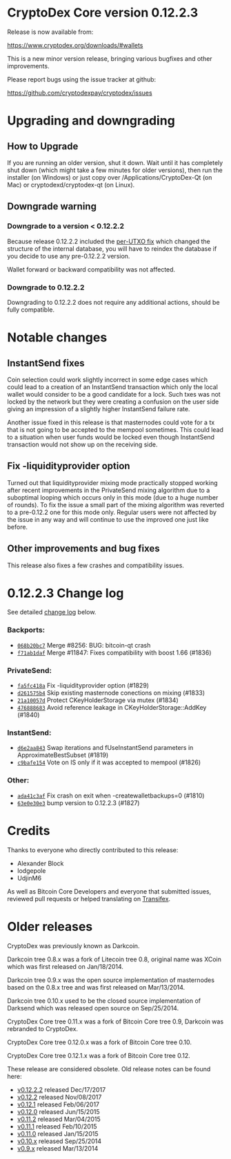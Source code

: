 CryptoDex Core version 0.12.2.3
==========================

Release is now available from:

  <https://www.cryptodex.org/downloads/#wallets>

This is a new minor version release, bringing various bugfixes and other
improvements.

Please report bugs using the issue tracker at github:

  <https://github.com/cryptodexpay/cryptodex/issues>


Upgrading and downgrading
=========================

How to Upgrade
--------------

If you are running an older version, shut it down. Wait until it has completely
shut down (which might take a few minutes for older versions), then run the
installer (on Windows) or just copy over /Applications/CryptoDex-Qt (on Mac) or
cryptodexd/cryptodex-qt (on Linux).

Downgrade warning
-----------------

### Downgrade to a version < 0.12.2.2

Because release 0.12.2.2 included the [per-UTXO fix](release-notes/cryptodex/release-notes-0.12.2.2.md#per-utxo-fix)
which changed the structure of the internal database, you will have to reindex
the database if you decide to use any pre-0.12.2.2 version.

Wallet forward or backward compatibility was not affected.

### Downgrade to 0.12.2.2

Downgrading to 0.12.2.2 does not require any additional actions, should be
fully compatible.

Notable changes
===============

InstantSend fixes
-----------------

Coin selection could work slightly incorrect in some edge cases which could
lead to a creation of an InstantSend transaction which only the local wallet
would consider to be a good candidate for a lock. Such txes was not locked by
the network but they were creating a confusion on the user side giving an
impression of a slightly higher InstantSend failure rate.

Another issue fixed in this release is that masternodes could vote for a tx
that is not going to be accepted to the mempool sometimes. This could lead to
a situation when user funds would be locked even though InstantSend transaction
would not show up on the receiving side.

Fix -liquidityprovider option
-----------------------------

Turned out that liquidityprovider mixing mode practically stopped working after
recent improvements in the PrivateSend mixing algorithm due to a suboptimal
looping which occurs only in this mode (due to a huge number of rounds). To fix
the issue a small part of the mixing algorithm was reverted to a pre-0.12.2 one
for this mode only. Regular users were not affected by the issue in any way and
will continue to use the improved one just like before.

Other improvements and bug fixes
--------------------------------

This release also fixes a few crashes and compatibility issues.


0.12.2.3 Change log
===================

See detailed [change log](https://github.com/cryptodexpay/cryptodex/compare/v0.12.2.2...cryptodexpay:v0.12.2.3) below.

### Backports:
- [`068b20bc7`](https://github.com/cryptodexpay/cryptodex/commit/068b20bc7) Merge #8256: BUG: bitcoin-qt crash
- [`f71ab1daf`](https://github.com/cryptodexpay/cryptodex/commit/f71ab1daf) Merge #11847: Fixes compatibility with boost 1.66 (#1836)

### PrivateSend:
- [`fa5fc418a`](https://github.com/cryptodexpay/cryptodex/commit/fa5fc418a) Fix -liquidityprovider option (#1829)
- [`d261575b4`](https://github.com/cryptodexpay/cryptodex/commit/d261575b4) Skip existing masternode conections on mixing (#1833)
- [`21a10057d`](https://github.com/cryptodexpay/cryptodex/commit/21a10057d) Protect CKeyHolderStorage via mutex (#1834)
- [`476888683`](https://github.com/cryptodexpay/cryptodex/commit/476888683) Avoid reference leakage in CKeyHolderStorage::AddKey (#1840)

### InstantSend:
- [`d6e2aa843`](https://github.com/cryptodexpay/cryptodex/commit/d6e2aa843) Swap iterations and fUseInstantSend parameters in ApproximateBestSubset (#1819)
- [`c9bafe154`](https://github.com/cryptodexpay/cryptodex/commit/c9bafe154) Vote on IS only if it was accepted to mempool (#1826)

### Other:
- [`ada41c3af`](https://github.com/cryptodexpay/cryptodex/commit/ada41c3af) Fix crash on exit when -createwalletbackups=0 (#1810)
- [`63e0e30e3`](https://github.com/cryptodexpay/cryptodex/commit/63e0e30e3) bump version to 0.12.2.3 (#1827)

Credits
=======

Thanks to everyone who directly contributed to this release:

- Alexander Block
- lodgepole
- UdjinM6

As well as Bitcoin Core Developers and everyone that submitted issues,
reviewed pull requests or helped translating on
[Transifex](https://www.transifex.com/projects/p/cryptodex/).


Older releases
==============

CryptoDex was previously known as Darkcoin.

Darkcoin tree 0.8.x was a fork of Litecoin tree 0.8, original name was XCoin
which was first released on Jan/18/2014.

Darkcoin tree 0.9.x was the open source implementation of masternodes based on
the 0.8.x tree and was first released on Mar/13/2014.

Darkcoin tree 0.10.x used to be the closed source implementation of Darksend
which was released open source on Sep/25/2014.

CryptoDex Core tree 0.11.x was a fork of Bitcoin Core tree 0.9,
Darkcoin was rebranded to CryptoDex.

CryptoDex Core tree 0.12.0.x was a fork of Bitcoin Core tree 0.10.

CryptoDex Core tree 0.12.1.x was a fork of Bitcoin Core tree 0.12.

These release are considered obsolete. Old release notes can be found here:

- [v0.12.2.2](release-notes/cryptodex/release-notes-0.12.2.2.md) released Dec/17/2017
- [v0.12.2](release-notes/cryptodex/release-notes-0.12.2.md) released Nov/08/2017
- [v0.12.1](release-notes/cryptodex/release-notes-0.12.1.md) released Feb/06/2017
- [v0.12.0](release-notes/cryptodex/release-notes-0.12.0.md) released Jun/15/2015
- [v0.11.2](release-notes/cryptodex/release-notes-0.11.2.md) released Mar/04/2015
- [v0.11.1](release-notes/cryptodex/release-notes-0.11.1.md) released Feb/10/2015
- [v0.11.0](release-notes/cryptodex/release-notes-0.11.0.md) released Jan/15/2015
- [v0.10.x](release-notes/cryptodex/release-notes-0.10.0.md) released Sep/25/2014
- [v0.9.x](release-notes/cryptodex/release-notes-0.9.0.md) released Mar/13/2014


